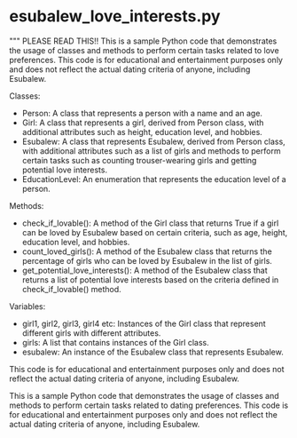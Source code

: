 # esubalew_love_interests.py
"""
PLEASE READ THIS!!
This is a sample Python code that demonstrates the usage of classes and methods to perform certain tasks related to love preferences. 
This code is for educational and entertainment purposes only and does not reflect the actual dating criteria of anyone, including Esubalew.

Classes:
- Person: A class that represents a person with a name and an age.
- Girl: A class that represents a girl, derived from Person class, with additional attributes such as height, education level, and hobbies.
- Esubalew: A class that represents Esubalew, derived from Person class, with additional attributes such as a list of girls and methods to perform certain tasks such as counting trouser-wearing girls and getting potential love interests.
- EducationLevel: An enumeration that represents the education level of a person.

Methods:
- check_if_lovable(): A method of the Girl class that returns True if a girl can be loved by Esubalew based on certain criteria, such as age, height, education level, and hobbies.
- count_loved_girls(): A method of the Esubalew class that returns the percentage of girls who can be loved by Esubalew in the list of girls.
- get_potential_love_interests(): A method of the Esubalew class that returns a list of potential love interests based on the criteria defined in check_if_lovable() method.

Variables:
- girl1, girl2, girl3, girl4 etc: Instances of the Girl class that represent different girls with different attributes.
- girls: A list that contains instances of the Girl class.
- esubalew: An instance of the Esubalew class that represents Esubalew.

This code is for educational and entertainment purposes only and does not reflect the actual dating criteria of anyone, including Esubalew.


This is a sample Python code that demonstrates the usage of classes and methods to perform certain tasks related to dating preferences. This code is for educational and entertainment purposes only and does not reflect the actual dating criteria of anyone, including Esubalew.

